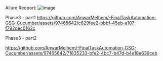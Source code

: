 
Allure Reoport:
![image](https://github.com/AnwarMelhem/-FinalTaskAutomation-GSG-Cucumber/assets/97465642/01d2472e-2462-467f-9371-ecc7582043ee)

Phase3 - part1
https://github.com/AnwarMelhem/-FinalTaskAutomation-GSG-Cucumber/assets/97465642/c629fee2-bbbf-45eb-a107-f792dec0162c

Phase3 - part2

https://github.com/AnwarMelhem/-FinalTaskAutomation-GSG-Cucumber/assets/97465642/71835233-bfe2-4bc7-b47d-b4e18e639ceb

